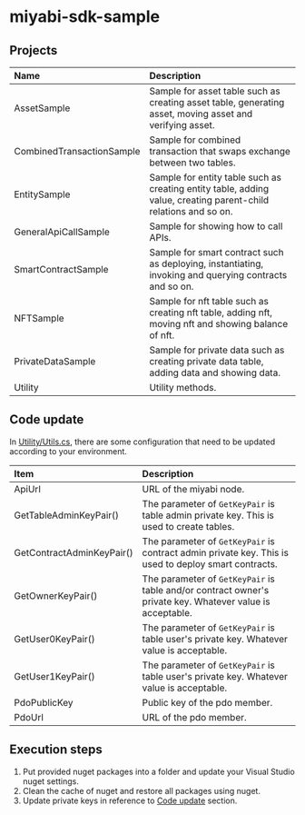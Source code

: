 # miyabi-sdk-sample

## Projects

| Name                      | Description                                                                                                     |
|:--------------------------|:----------------------------------------------------------------------------------------------------------------|
| AssetSample               | Sample for asset table such as creating asset table, generating asset, moving asset and verifying asset.        |
| CombinedTransactionSample | Sample for combined transaction that swaps exchange between two tables.                                         |
| EntitySample              | Sample for entity table such as creating entity table, adding value, creating parent-child relations and so on. |
| GeneralApiCallSample      | Sample for showing how to call APIs.                                                                            |
| SmartContractSample       | Sample for smart contract such as deploying, instantiating, invoking and querying contracts and so on.          |
| NFTSample                 | Sample for nft table such as creating nft table, adding nft, moving nft and showing balance of nft.             |
| PrivateDataSample         | Sample for private data such as creating private data table, adding data and showing data.                      |
| Utility                   | Utility methods.                                                                                                |

## Code update

In [Utility/Utils.cs](Utility/Utils.cs), there are some configuration that need to be updated according to your environment.

| Item                      | Description                                                                                                |
|:--------------------------|:-----------------------------------------------------------------------------------------------------------|
| ApiUrl                    | URL of the miyabi node.                                                                                    |
| GetTableAdminKeyPair()    | The parameter of `GetKeyPair` is table admin private key. This is used to create tables.                   |
| GetContractAdminKeyPair() | The parameter of `GetKeyPair` is contract admin private key. This is used to deploy smart contracts.       |
| GetOwnerKeyPair()         | The parameter of `GetKeyPair` is table and/or contract owner's private key. Whatever value is acceptable.  |
| GetUser0KeyPair()         | The parameter of `GetKeyPair` is table user's private key. Whatever value is acceptable.                   |
| GetUser1KeyPair()         | The parameter of `GetKeyPair` is table user's private key. Whatever value is acceptable.                   |
| PdoPublicKey              | Public key of the pdo member.                                                                              |
| PdoUrl                    | URL of the pdo member.                                                                                     |

## Execution steps

1. Put provided nuget packages into a folder and update your Visual Studio nuget settings.
2. Clean the cache of nuget and restore all packages using nuget.
3. Update private keys in reference to [Code update](#code-update) section.

